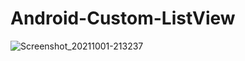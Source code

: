 # Android-Custom-ListView
![Screenshot_20211001-213237](https://user-images.githubusercontent.com/86973880/135652478-7b021f14-9fd1-48e1-8de6-beac4507ccf7.jpg)
